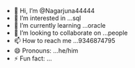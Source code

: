 - 👋 Hi, I’m @Nagarjuna44444
- 👀 I’m interested in ...sql 
- 🌱 I’m currently learning ...oracle
- 💞️ I’m looking to collaborate on ...people
- 📫 How to reach me ...9346874795
- 😄 Pronouns: ...he/him
- ⚡ Fun fact: ...

<!---
Nagarjuna44444/Nagarjuna44444 is a ✨ special ✨ repository because its `README.md` (this file) appears on your GitHub profile.
You can click the Preview link to take a look at your changes.
--->
